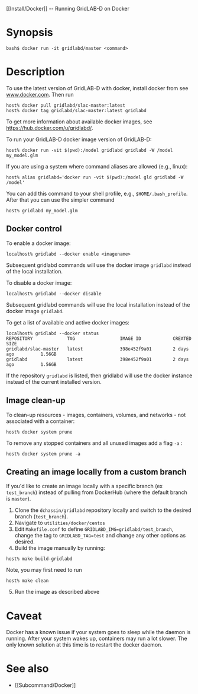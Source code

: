 [[Install/Docker]] -- Running GridLAB-D on Docker

# Synopsis
~~~
bash$ docker run -it gridlabd/master <command>
~~~

# Description

To use the latest version of GridLAB-D with docker, install docker from see www.docker.com. Then run 
~~~~
host% docker pull gridlabd/slac-master:latest
host% docker tag gridlabd/slac-master:latest gridlabd
~~~~
To get more information about available docker images, see https://hub.docker.com/u/gridlabd/.

To run your GridLAB-D docker image version of GridLAB-D:
~~~~
host% docker run -vit $(pwd):/model gridlabd gridlabd -W /model my_model.glm
~~~~

If you are using a system where command aliases are allowed (e.g., linux):
~~~
host% alias gridlabd='docker run -vit $(pwd):/model gld gridlabd -W /model'
~~~
You can add this command to your shell profile, e.g., `$HOME/.bash_profile`.
After that you can use the simpler command
~~~
host% gridlabd my_model.glm
~~~

## Docker control

To enable a docker image:
~~~
localhost% gridlabd --docker enable <imagename>
~~~
Subsequent gridlabd commands will use the docker image `gridlabd` instead of the local installation.

To disable a docker image:
~~~
localhost% gridlabd --docker disable
~~~
Subsequent gridlabd commands will use the local installation instead of the docker image `gridlabd`.

To get a list of available and active docker images:
~~~
localhost% gridlabd --docker status
REPOSITORY             TAG                 IMAGE ID            CREATED             SIZE
gridlabd/slac-master   latest              398e452f9a01        2 days ago          1.56GB
gridlabd               latest              398e452f9a01        2 days ago          1.56GB
~~~
If the repository `gridlabd` is listed, then gridlabd will use the docker instance instead of the current installed version.

## Image clean-up 

To clean-up resources - images, containers, volumes, and networks - not associated with a container: 

~~~
host% docker system prune 
~~~

To remove any stopped containers and all unused images add a flag `-a` : 

~~~
host% docker system prune -a
~~~

## Creating an image locally from a custom branch

If you'd like to create an image locally with a specific branch (ex `test_branch`) instead of pulling from DockerHub (where the default branch is `master`). 
1. Clone the `dchassin/gridlabd` repository locally and switch to the desired branch (`test_branch`). 
2. Navigate to `utilities/docker/centos` 
3. Edit `Makefile.conf` to define `GRIDLABD_IMG=gridlabd/test_branch`, change the tag to `GRIDLABD_TAG=test` and change any other options as desired. 
4. Build the image manually by running: 
~~~
host% make build-gridlabd
~~~
Note, you may first need to run 
~~~
host% make clean 
~~~
5. Run the image as described above 

# Caveat 

Docker has a known issue if your system goes to sleep while the daemon is running. After your system wakes up, containers may run a lot slower.  The only known solution at this time is to restart the docker daemon.

# See also

* [[Subcommand/Docker]]

